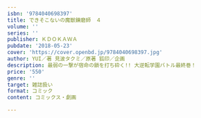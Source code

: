 ```yaml
---
isbn: '9784040698397'
title: できそこないの魔獣錬磨師　４
volume: ''
series: ''
publisher: ＫＤＯＫＡＷＡ
pubdate: '2018-05-23'
cover: 'https://cover.openbd.jp/9784040698397.jpg'
author: YUI／著 見波タクミ／原著 狐印／企画
description: 最弱の一撃が宿命の鎖を打ち砕く!! 大逆転学園バトル最終巻！
price: '550'
genre: ''
target: 雑誌扱い
format: コミック
content: コミックス・劇画

---
```

